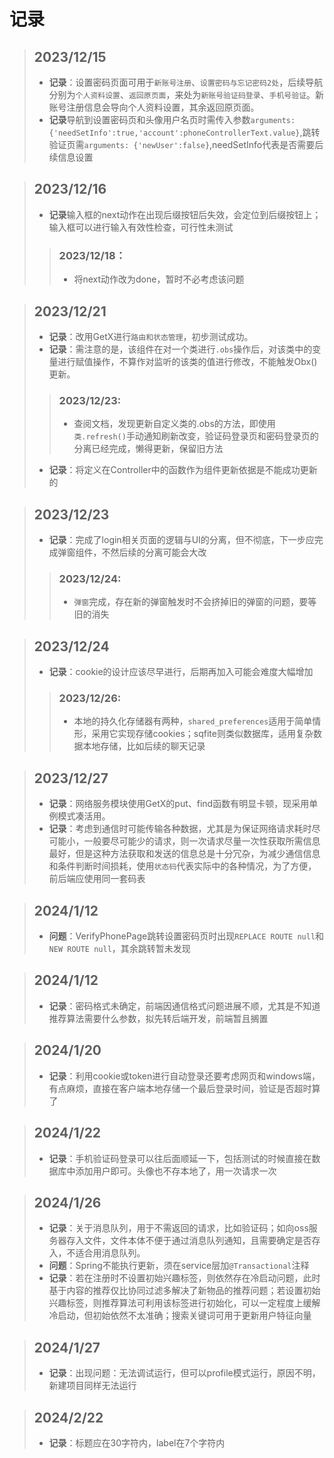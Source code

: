 # 记录
>## 2023/12/15
>- **记录**：设置密码页面可用于`新账号注册`、`设置密码与忘记密码2处`，后续导航分别为`个人资料设置`、`返回原页面`，来处为`新账号验证码登录`、`手机号验证`。新账号注册信息会导向个人资料设置，其余返回原页面。
>- **记录**导航到设置密码页和头像用户名页时需传入参数`arguments: {'needSetInfo':true,'account':phoneControllerText.value}`,跳转验证页需`arguments: {'newUser':false}`,needSetInfo代表是否需要后续信息设置

>## 2023/12/16
>- **记录**输入框的next动作在出现后缀按钮后失效，会定位到后缀按钮上；输入框可以进行输入有效性检查，可行性未测试
>> ### 2023/12/18：
>>- 将next动作改为done，暂时不必考虑该问题

>## 2023/12/21
>- **记录**：改用GetX进行`路由和状态管理`，初步测试成功。
>- **记录**：需注意的是，该组件在对一个类进行`.obs`操作后，对该类中的变量进行赋值操作，不算作对监听的该类的值进行修改，不能触发Obx()更新。
>> ### 2023/12/23: 
>>- 查阅文档，发现更新自定义类的.obs的方法，即使用`类.refresh()`手动通知刷新改变，验证码登录页和密码登录页的分离已经完成，懒得更新，保留旧方法
>- **记录**：将定义在Controller中的函数作为组件更新依据是不能成功更新的

>## 2023/12/23
>- **记录**：完成了login相关页面的逻辑与UI的分离，但不彻底，下一步应完成弹窗组件，不然后续的分离可能会大改
>> ### 2023/12/24: 
>>- `弹窗`完成，存在新的弹窗触发时不会挤掉旧的弹窗的问题，要等旧的消失

>## 2023/12/24
>- **记录**：cookie的设计应该尽早进行，后期再加入可能会难度大幅增加
>> ### 2023/12/26: 
>>- 本地的持久化存储器有两种，`shared_preferences`适用于简单情形，采用它实现存储cookies；sqfite则类似数据库，适用复杂数据本地存储，比如后续的聊天记录

>## 2023/12/27
>- **记录**：网络服务模块使用GetX的put、find函数有明显卡顿，现采用单例模式凑活用。
>- **记录**：考虑到通信时可能传输各种数据，尤其是为保证网络请求耗时尽可能小，一般要尽可能少的请求，则一次请求尽量一次性获取所需信息最好，但是这种方法获取和发送的信息总是十分冗杂，为减少通信信息和条件判断时间损耗，使用`状态码`代表实际中的各种情况，为了方便，前后端应使用同一套码表

>## 2024/1/12
>- **问题**：VerifyPhonePage跳转设置密码页时出现`REPLACE ROUTE null`和`NEW ROUTE null`，其余跳转暂未发现

>## 2024/1/12
>- **记录**：密码格式未确定，前端因通信格式问题进展不顺，尤其是不知道推荐算法需要什么参数，拟先转后端开发，前端暂且搁置

>## 2024/1/20
>- **记录**：利用cookie或token进行自动登录还要考虑网页和windows端，有点麻烦，直接在客户端本地存储一个最后登录时间，验证是否超时算了

>## 2024/1/22
>- **记录**：手机验证码登录可以往后面顺延一下，包括测试的时候直接在数据库中添加用户即可。头像也不存本地了，用一次请求一次

>## 2024/1/26
>- **记录**：关于消息队列，用于不需返回的请求，比如验证码；如向oss服务器存入文件，文件本体不便于通过消息队列通知，且需要确定是否存入，不适合用消息队列。
>- **问题**：Spring不能执行更新，须在service层加`@Transactional`注释
>- **记录**：若在注册时不设置初始兴趣标签，则依然存在冷启动问题，此时基于内容的推荐仅比协同过滤多解决了新物品的推荐问题；若设置初始兴趣标签，则推荐算法可利用该标签进行初始化，可以一定程度上缓解冷启动，但初始依然不太准确；搜索关键词可用于更新用户特征向量

>## 2024/1/27
>- **记录**：出现问题：无法调试运行，但可以profile模式运行，原因不明，新建项目同样无法运行

>## 2024/2/22
>- **记录**：标题应在30字符内，label在7个字符内